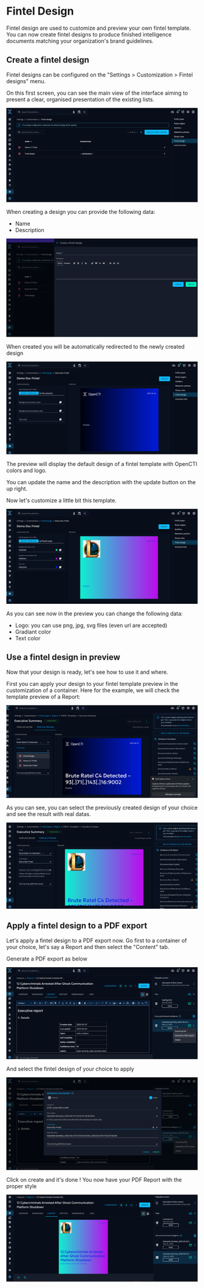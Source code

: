 # Fintel Design

Fintel design are used to customize and preview your own fintel template. You can now create fintel designs to produce finished intelligence documents matching your organization's brand guidelines.

## Create a fintel design
Fintel designs can be configured on the "Settings > Customization > Fintel designs" menu.

On this first screen, you can see the main view of the interface aiming to present a clear, organised presentation of the existing lists.

![Fintel design interface](./assets/fintel-designs/fintel-design-list.png)

When creating a design you can provide the following data:
- Name
- Description

![Fintel design creation form](./assets/fintel-designs/fintel-design-creation-form.png)

When created you will be automatically redirected to the newly created design

![Fintel design overview](./assets/fintel-designs/fintel-design-overview.png)

The preview will display the default design of a fintel template with OpenCTI colors and logo.

You can update the name and the description with the update button on the up right.

Now let's customize a little bit this template.

![Fintel design customization](./assets/fintel-designs/fintel-design-custom.png)

As you can see now in the preview you can change the following data:
- Logo: you can use png, jpg, svg files (even url are accepted)
- Gradiant color
- Text color

## Use a fintel design in preview

Now that your design is ready, let's see how to use it and where.

First you can apply your design to your fintel template preview in the customization of a container.
Here for the example, we will check the template preview of a Report:

![Fintel design template preview](./assets/fintel-designs/fintel-design-template-preview.png)

As you can see, you can select the previously created design of your choice and see the result with real datas.

![Fintel design template preview 2](./assets/fintel-designs/fintel-design-template-preview-2.png)

## Apply a fintel design to a PDF export

Let's apply a fintel design to a PDF export now.
Go first to a container of your choice, let's say a Report and then select the "Content" tab.

Generate a PDF export as below

![Fintel design export PDF](./assets/fintel-designs/fintel-design-pdf-export.png)

And select the fintel design of your choice to apply

![Fintel design export PDF form](./assets/fintel-designs/fintel-design-pdf-export-form.png)

Click on create and it's done ! You now have your PDF Report with the proper style

![Fintel design export](./assets/fintel-designs/fintel-design-export.png)




